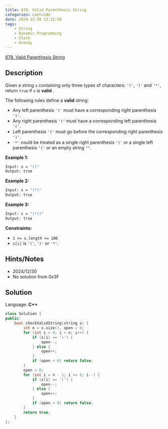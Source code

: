 ```yaml
---
title: 678. Valid Parenthesis String
categories: Leetcode
date: 2024-12-30 13:32:58
tags:
    - String
    - Dynamic Programming
    - Stack
    - Greedy
---
```


[678. Valid Parenthesis String](https://leetcode.com/problems/valid-parenthesis-string/description/?envType=problem-list-v2&envId=plakya4j)

## Description

Given a string `s` containing only three types of characters: `'('`, `')'` and `'*'`, return `true` if `s` is **valid** .

The following rules define a **valid**  string:

- Any left parenthesis `'('` must have a corresponding right parenthesis `')'`.
- Any right parenthesis `')'` must have a corresponding left parenthesis `'('`.
- Left parenthesis `'('` must go before the corresponding right parenthesis `')'`.
- `'*'` could be treated as a single right parenthesis `')'` or a single left parenthesis `'('` or an empty string `""`.

**Example 1:**

```bash
Input: s = "()"
Output: true
```

**Example 2:**

```bash
Input: s = "(*)"
Output: true
```

**Example 3:**

```bash
Input: s = "(*))"
Output: true
```

**Constraints:**

- `1 <= s.length <= 100`
- `s[i]` is `'('`, `')'` or `'*'`.

## Hints/Notes

- 2024/12/30
- No solution from 0x3F

## Solution

Language: **C++**

```C++
class Solution {
public:
    bool checkValidString(string s) {
        int n = s.size(), open = 0;
        for (int i = 0; i < n; i++) {
            if (s[i] == ')') {
                open--;
            } else {
                open++;
            }
            if (open < 0) return false;
        }
        open = 0;
        for (int i = n - 1; i >= 0; i--) {
            if (s[i] == '(') {
                open--;
            } else {
                open++;
            }
            if (open < 0) return false;
        }
        return true;
    }
};
```
